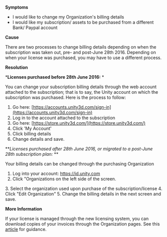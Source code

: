 
        

**<span class="wysiwyg-underline">Symptoms</span>** 

*   I would like to change my Organization's billing details
*   I would like my subscription/ assets to be purchased from a different Bank/ Paypal account

**<span class="wysiwyg-underline">Cause</span>**  

There are two processes to change billing details depending on when the subscription was taken out, pre- and post-June 28th 2016. Depending on when your license was purchased, you may have to use a different process.

**<span class="wysiwyg-underline">Resolution</span>** 

***Licenses purchased before 28th June 2016:** * 

You can change your subscription billing details through the web account attached to the subscription; that is to say, the Unity account on which the subscription was purchased. Here is the process to follow:

1. Go here: [https://accounts.unity3d.com/sign-in](https://accounts.unity3d.com/sign-in)  
2. Log in to the account attached to the subscription   
3. Go here: [https://store.unity3d.com/](https://store.unity3d.com/)  
4. Click 'My Account'  
5. Click billing details  
6. Change details and save.

***Licenses purchased after 28th June 2016, or migrated to a post-June 28th subscription plan:* ** 

Your billing details can be changed through the purchasing Organization

1.  <span>Log into your account: https://id.unity.com</span>
2.  <span>Click "Organizations on the left side of the screen.  
</span>
3.  <span>Select the organization used upon purchase of the subscription/license  
</span>
4.  <span>Click "Edit Organization"  
</span>
5.  <span>Change the billing details in the next screen and save.</span>

**<span class="wysiwyg-underline">More Information</span>** 

If your license is managed through the new licensing system, you can download copies of your invoices through the Organization pages. See this [article](https://support.unity3d.com/hc/en-us/articles/209961006-How-can-I-download-a-copy-of-my-invoice-) for guidance.

      